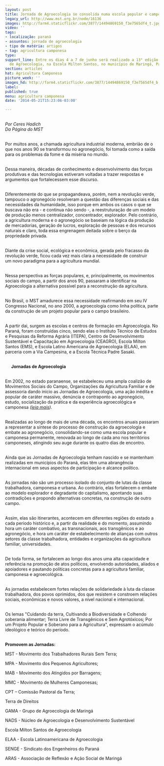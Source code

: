 ```yaml
---
layout: post
title: Jornada de Agroecologia se consolida numa escola popular e camponesa
legacy_url: http://www.mst.org.br/node/16136
images: http://farm4.staticflickr.com/3877/14494869150_f3e7565df4_t.jpg
video: ''
tags:
- localização: paraná
- assuntos: jornada de agroecologia
- tipo de matéria: artigos
- tag: agricultura camponesa
type: 
support_line: Entre os dias 4 a 7 de junho será realizado a 13° edição da Jornada
  de Agroecologia, na Escola Milton Santos, no município de Maringá, Paraná.
section: articles
hat: Agricultura Camponesa
picture_week: ''
images_hd: http://farm4.staticflickr.com/3877/14494869150_f3e7565df4_b.jpg
label: 
published: true
menu: agricultura camponesa
date: '2014-05-21T15:23:06-03:00'

---
```

<p><br />
<em>Por Ceres Hadich<br />
Da P&aacute;gina do MST</em></p>

<p><br />
Por muitos anos, a chamada agricultura industrial moderna, embri&atilde;o de o que nos anos 90 se transformou no agroneg&oacute;cio, foi tomada como a sa&iacute;da para os problemas da fome e da mis&eacute;ria no mundo.</p>

<p><br />
Dessa maneira, d&eacute;cadas de conhecimento e desenvolvimento das for&ccedil;as produtivas e das tecnologias estiveram voltadas a trazer respostas e argumentos que fortalecessem esse discurso.</p>

<p><br />
Diferentemente do que se propagandeava, por&eacute;m, nem a revolu&ccedil;&atilde;o verde, tampouco o agroneg&oacute;cio resolveram a quest&atilde;o das diferen&ccedil;as sociais e das necessidades da humanidade, isso porque em ambos os casos o que se buscava n&atilde;o era - e continua n&atilde;o sendo -, a reestrutura&ccedil;&atilde;o de um modelo de produ&ccedil;&atilde;o menos centralizador, concentrador, explorador. Pelo contr&aacute;rio, a agricultura moderna e o agroneg&oacute;cio se baseiam na l&oacute;gica da produ&ccedil;&atilde;o de mercadorias, gera&ccedil;&atilde;o de lucros, explora&ccedil;&atilde;o de pessoas e dos recursos naturais e claro, toda essa engrenagem deitada sobre o ber&ccedil;o da propriedade privada.</p>

<p><br />
<img alt="" src="http://www.mst.org.br/sites/default/files/gravida_jornada.jpg" style="float:right; margin:10px" />Diante da crise social, ecol&oacute;gica e econ&ocirc;mica, gerada pelo fracasso da revolu&ccedil;&atilde;o verde, ficou cada vez mais clara a necessidade de construir um novo paradigma para a agricultura mundial.</p>

<p><br />
Nessa perspectiva as for&ccedil;as populares, e, principalmente, os movimentos sociais do campo, a partir dos anos 90, passaram a identificar na Agroecologia a alternativa poss&iacute;vel para a reconstru&ccedil;&atilde;o da agricultura.</p>

<p><br />
No Brasil, o MST amadurece essa necessidade reafirmando em seu IV Congresso Nacional, no ano 2000, a agroecologia como linha pol&iacute;tica, parte da constru&ccedil;&atilde;o de um projeto popular para o campo brasileiro.</p>

<p><br />
A partir dai, surgem as escolas e centros de forma&ccedil;&atilde;o em Agroecologia. No Paran&aacute;, foram constru&iacute;das cinco, sendo elas o Instituto T&eacute;cnico de Estudos e Pesquisas da Reforma Agr&aacute;ria (ITEPA), Centro de Desenvolvimento Sustent&aacute;vel e Capacita&ccedil;&atilde;o em Agroecologia (CEAGRO), Escola Milton Santos (EMS), e Escola Latino Americana de Agroecologia (ELAA), em parceria com a Via Campesina, e a Escola T&eacute;cnica Padre Sasaki.</p>

<p><img alt="" src="http://www.mst.org.br/sites/default/files/12jornada_agroecologia_II.jpg" style="float:left; margin:10px" /><br />
<strong>Jornadas de Agroecologia&nbsp;</strong></p>

<p><br />
Em 2002, no estado paranaense, se estabeleceu uma ampla coaliz&atilde;o de Movimentos Sociais do Campo, Organiza&ccedil;&otilde;es da Agricultura Familiar e de assessoria dando in&iacute;cio as Jornadas de Agroecologia, uma a&ccedil;&atilde;o in&eacute;dita e popular de car&aacute;ter massivo, den&uacute;ncia e contraponto ao agroneg&oacute;cio, estudo, socializa&ccedil;&atilde;o da pr&aacute;tica e da experi&ecirc;ncia agroecol&oacute;gica e camponesa <em>(</em><a href="http://www.jornadaagroecologia.com.br/"><em>leia mais</em></a><em>)</em>.</p>

<p><br />
Realizadas ao longo de mais de uma d&eacute;cada, os encontros anuais passaram a representar a s&iacute;ntese do processo de constru&ccedil;&atilde;o da agroecologia e embate ao agroneg&oacute;cio, consolidando-se como uma escola popular e camponesa permanente, renovada ao longo de cada ano nos territ&oacute;rios camponeses, atingindo seu auge durante os quatro dias de encontro.</p>

<p><br />
Ainda que as Jornadas de Agroecologia tenham nascido e se mantenham realizadas em munic&iacute;pios do Paran&aacute;, elas t&ecirc;m uma abrang&ecirc;ncia internacional em seus aspectos de participa&ccedil;&atilde;o e alcance pol&iacute;tico.</p>

<p><br />
As jornadas n&atilde;o s&atilde;o um processo isolado do conjunto de lutas da classe trabalhadora, camponesa e urbana. Ao contr&aacute;rio, elas fortalecem o embate ao modelo explorador e degradante do capitalismo, apontando suas contradi&ccedil;&otilde;es e propondo alternativas concretas, na constru&ccedil;&atilde;o de outro campo.</p>

<p><br />
Assim, elas s&atilde;o itinerantes, acontecem em diferentes regi&otilde;es do estado a cada per&iacute;odo hist&oacute;rico e, a partir da realidade e do momento, assumindo hora um car&aacute;ter combativo, as transnacionais, aos transg&ecirc;nicos e ao agroneg&oacute;cio, e hora um car&aacute;ter de estabelecimento de alian&ccedil;as com outros setores da classe trabalhadora, entidades e organiza&ccedil;&otilde;es da agricultura familiar, universidades.</p>

<p><br />
De toda forma, se fortalecem ao longo dos anos uma alta capacidade e refer&ecirc;ncia na promo&ccedil;&atilde;o de atos pol&iacute;ticos, envolvendo autoridades, aliados e apoiadores e pautando pol&iacute;ticas concretas para a agricultura familiar, camponesa e agroecol&oacute;gica.</p>

<p><br />
As jornadas estabelecem fortes rela&ccedil;&otilde;es de solidariedade &agrave; luta da classe trabalhadora, dos povos oprimidos, dos que resistem e constroem rela&ccedil;&otilde;es sociais, econ&ocirc;micas e novos valores, a n&iacute;vel nacional e internacional.</p>

<p><br />
Os lemas &quot;Cuidando da terra, Cultivando a Biodiversidade e Colhendo soberania alimentar; Terra Livre de Transg&ecirc;nicos e Sem Agrot&oacute;xicos; Por um Projeto Popular e Soberano para a Agricultura&quot;, expressam o ac&uacute;mulo ideol&oacute;gico e te&oacute;rico do per&iacute;odo.</p>

<p><br />
<strong>Promovem as Jornadas:</strong></p>

<p>MST - Movimento dos Trabalhadores Rurais Sem Terra;</p>

<p>MPA - Movimento dos Pequenos Agricultores;</p>

<p>MAB - Movimento dos Atingidos por Barragens;</p>

<p>MMC - Movimento de Mulheres Camponesas;</p>

<p>CPT &ndash; Comiss&atilde;o Pastoral da Terra;</p>

<p>Terra de Direitos</p>

<p>GAMA - Grupo de Agroecologia de Maring&aacute;</p>

<p>NADS - N&uacute;cleo de Agroecologia e Desenvolvimento Sustent&aacute;vel</p>

<p>Escola Milton Santos de Agroecologia</p>

<p>ELAA - Escola Latinoamericana de Agroecologia</p>

<p>SENGE - Sindicato dos Engenheiros do Paran&aacute;</p>

<p>ARAS - Associa&ccedil;&atilde;o de Reflex&atilde;o e A&ccedil;&atilde;o Social de Maring&aacute;</p>

<p>&nbsp;</p>

<p>&nbsp;</p>
